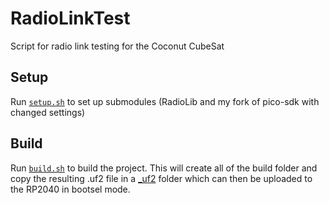 # RadioLinkTest
Script for radio link testing for the Coconut CubeSat

## Setup
Run [`setup.sh`](/setup.sh) to set up submodules (RadioLib and my fork of pico-sdk with changed settings)

## Build 
Run [`build.sh`](/build.sh) to build the project. This will create all of the build folder and copy the resulting .uf2 file in a [_uf2](/_uf2) folder which can then be uploaded to the RP2040 in bootsel mode. 

